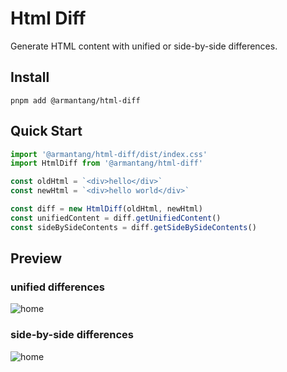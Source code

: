 # Html Diff

Generate HTML content with unified or side-by-side differences.

## Install

```
pnpm add @armantang/html-diff
```

## Quick Start

```js
import '@armantang/html-diff/dist/index.css'
import HtmlDiff from '@armantang/html-diff'

const oldHtml = `<div>hello</div>`
const newHtml = `<div>hello world</div>`

const diff = new HtmlDiff(oldHtml, newHtml)
const unifiedContent = diff.getUnifiedContent()
const sideBySideContents = diff.getSideBySideContents()
```

## Preview

### unified differences

![home](https://arman19941113.github.io/html-diff/unified.png)

### side-by-side differences

![home](https://arman19941113.github.io/html-diff/sidebyside.png)

